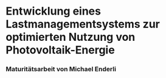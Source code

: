 # Entwicklung eines Lastmanagementsystems zur optimierten Nutzung von Photovoltaik-Energie
### Maturitätsarbeit von Michael Enderli


